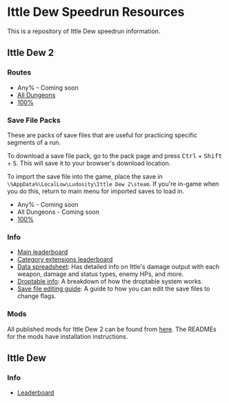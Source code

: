 # Ittle Dew Speedrun Resources

This is a repository of Ittle Dew speedrun information.

## Ittle Dew 2

### Routes
- Any% - Coming soon
- [All Dungeons](/ROutes/All%20Dungeons%20Route.md)
- [100%](/Routes/100%25%20Route.md)

### Save File Packs
These are packs of save files that are useful for practicing specific segments of a run.

To download a save file pack, go to the pack page and press <kbd>Ctrl</kbd> + <kbd>Shift</kbd> + <kbd>S</kbd>. This will save it to your browser's download location.

To import the save file into the game, place the save in `\%AppData%\LocalLow\Ludosity\Ittle Dew 2\steam`. If you're in-game when you do this, return to main menu for imported saves to load in.

- Any% - Coming soon
- All Dungeons - Coming soon
- [100%](/Saves/100%25.zip)

### Info
- [Main leaderboard](https://www.speedrun.com/id2)
- [Category extensions leaderboard](https://www.speedrun.com/id2_ext)
- [Data spreadsheet](https://docs.google.com/spreadsheets/d/1DxVRgpbUP2pnHpxsrHcTLhyHXcVsVWWmEl254a7T1s4/edit?gid=1525647531#gid=1525647531): Has detailed info on Ittle's damage output with each weapon, damage and status types, enemy HPs, and more.
- [Droptable info](/Info/Droptable%20Data.md): A breakdown of how the droptable system works.
- [Save file editing guide](/Info/Save%20File%20Editing%20Guide.md): A guide to how you can edit the save files to change flags.

### Mods
All published mods for Ittle Dew 2 can be found from [here](https://github.com/orgs/Extra-2-Dew/repositories). The READMEs for the mods have installation instructions.

## Ittle Dew
### Info
- [Leaderboard](https://www.speedrun.com/ittledew)
